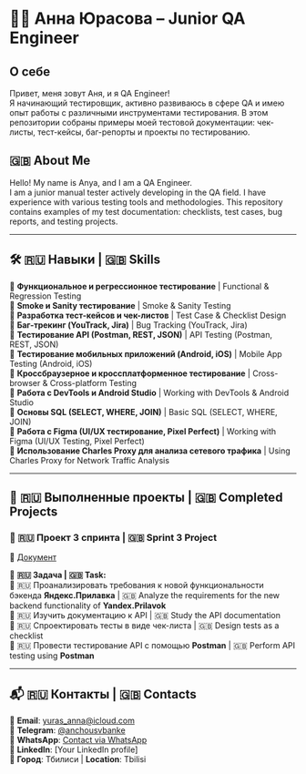 # 👩‍💻 Анна Юрасова – Junior QA Engineer  

##  О себе  
Привет, меня зовут Аня, и я QA Engineer!  
Я начинающий тестировщик, активно развиваюсь в сфере QA и имею опыт работы с различными инструментами тестирования. В этом репозитории собраны примеры моей тестовой документации: чек-листы, тест-кейсы, баг-репорты и проекты по тестированию.  

## 🇬🇧 About Me  
Hello! My name is Anya, and I am a QA Engineer.  
I am a junior manual tester actively developing in the QA field. I have experience with various testing tools and methodologies. This repository contains examples of my test documentation: checklists, test cases, bug reports, and testing projects.  

---

## 🛠️ 🇷🇺 Навыки | 🇬🇧 Skills  
🔹 **Функциональное и регрессионное тестирование** | Functional & Regression Testing  
🔹 **Smoke и Sanity тестирование** | Smoke & Sanity Testing  
🔹 **Разработка тест-кейсов и чек-листов** | Test Case & Checklist Design  
🔹 **Баг-трекинг (YouTrack, Jira)** | Bug Tracking (YouTrack, Jira)  
🔹 **Тестирование API (Postman, REST, JSON)** | API Testing (Postman, REST, JSON)  
🔹 **Тестирование мобильных приложений (Android, iOS)** | Mobile App Testing (Android, iOS)  
🔹 **Кроссбраузерное и кроссплатформенное тестирование** | Cross-browser & Cross-platform Testing  
🔹 **Работа с DevTools и Android Studio** | Working with DevTools & Android Studio  
🔹 **Основы SQL (SELECT, WHERE, JOIN)** | Basic SQL (SELECT, WHERE, JOIN)  
🔹 **Работа с Figma (UI/UX тестирование, Pixel Perfect)** | Working with Figma (UI/UX Testing, Pixel Perfect)  
🔹 **Использование Charles Proxy для анализа сетевого трафика** | Using Charles Proxy for Network Traffic Analysis  

---

## 📂 🇷🇺 Выполненные проекты | 🇬🇧 Completed Projects  

### 📌 🇷🇺 Проект 3 спринта | 🇬🇧 Sprint 3 Project  
📄 [Документ](https://docs.google.com/spreadsheets/d/1Qvj-tATCM_IsRaklzoKbwEPdpwmFvO-3bIjmXtSM9qs/edit?usp=sharing)  

📌 **🇷🇺 Задача | 🇬🇧 Task:**  
🔹 🇷🇺 Проанализировать требования к новой функциональности бэкенда **Яндекс.Прилавка** | 🇬🇧 Analyze the requirements for the new backend functionality of **Yandex.Prilavok**  
🔹 🇷🇺 Изучить документацию к API | 🇬🇧 Study the API documentation  
🔹 🇷🇺 Спроектировать тесты в виде чек-листа | 🇬🇧 Design tests as a checklist  
🔹 🇷🇺 Провести тестирование API с помощью **Postman** | 🇬🇧 Perform API testing using **Postman**  

---

## 📬 🇷🇺 Контакты | 🇬🇧 Contacts  
📧 **Email**: [yuras_anna@icloud.com](mailto:yuras_anna@icloud.com)  
📱 **Telegram**: [@anchousvbanke](https://t.me/anchousvbanke)  
📱 **WhatsApp**: [Contact via WhatsApp](https://wa.me/79107625948)  
💼 **LinkedIn**: [Your LinkedIn profile]  
📍 **Город**: Тбилиси | **Location**: Tbilisi  

